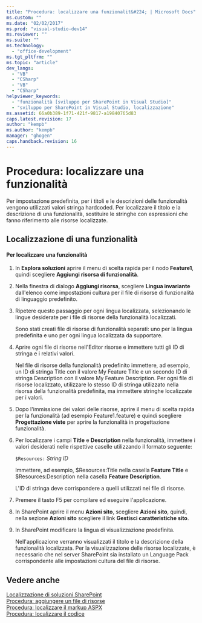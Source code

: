 ```yaml
---
title: "Procedura: localizzare una funzionalit&#224; | Microsoft Docs"
ms.custom: ""
ms.date: "02/02/2017"
ms.prod: "visual-studio-dev14"
ms.reviewer: ""
ms.suite: ""
ms.technology: 
  - "office-development"
ms.tgt_pltfrm: ""
ms.topic: "article"
dev_langs: 
  - "VB"
  - "CSharp"
  - "VB"
  - "CSharp"
helpviewer_keywords: 
  - "funzionalità [sviluppo per SharePoint in Visual Studio]"
  - "sviluppo per SharePoint in Visual Studio, localizzazione"
ms.assetid: 66a0b389-1f71-421f-9817-a19840765d83
caps.latest.revision: 17
author: "kempb"
ms.author: "kempb"
manager: "ghogen"
caps.handback.revision: 16
---
```

# Procedura: localizzare una funzionalit&#224;
  Per impostazione predefinita, per i titoli e le descrizioni delle funzionalità vengono utilizzati valori stringa hardcoded.  Per localizzare il titolo e la descrizione di una funzionalità, sostituire le stringhe con espressioni che fanno riferimento alle risorse localizzate.  
  
## Localizzazione di una funzionalità  
  
#### Per localizzare una funzionalità  
  
1.  In **Esplora soluzioni** aprire il menu di scelta rapida per il nodo **Feature1**, quindi scegliere **Aggiungi risorsa di funzionalità**.  
  
2.  Nella finestra di dialogo **Aggiungi risorsa**, scegliere **Lingua invariante** dall'elenco come impostazioni cultura per il file di risorse di funzionalità di linguaggio predefinito.  
  
3.  Ripetere questo passaggio per ogni lingua localizzata, selezionando le lingue desiderate per i file di risorse della funzionalità localizzati.  
  
     Sono stati creati file di risorse di funzionalità separati: uno per la lingua predefinita e uno per ogni lingua localizzata da supportare.  
  
4.  Aprire ogni file di risorse nell'Editor risorse e immettere tutti gli ID di stringa e i relativi valori.  
  
     Nel file di risorse della funzionalità predefinito immettere, ad esempio, un ID di stringa Title con il valore My Feature Title e un secondo ID di stringa Description con il valore My Feature Description.  Per ogni file di risorse localizzato, utilizzare lo stesso ID di stringa utilizzato nella risorsa della funzionalità predefinita, ma immettere stringhe localizzate per i valori.  
  
5.  Dopo l'immissione dei valori delle risorse, aprire il menu di scelta rapida per la funzionalità \(ad esempio Feature1.feature\) e quindi scegliere **Progettazione viste** per aprire la funzionalità in progettazione funzionalità.  
  
6.  Per localizzare i campi **Title** e **Description** nella funzionalità, immettere i valori desiderati nelle rispettive caselle utilizzando il formato seguente:  
  
     `$Resources:` *String ID*  
  
     Immettere, ad esempio, $Resources:Title nella casella **Feature Title** e $Resources:Description nella casella **Feature Description**.  
  
     L'ID di stringa deve corrispondere a quelli utilizzati nei file di risorse.  
  
7.  Premere il tasto F5 per compilare ed eseguire l'applicazione.  
  
8.  In SharePoint aprire il menu **Azioni sito**, scegliere **Azioni sito**, quindi, nella sezione **Azioni sito** scegliere il link **Gestisci caratteristiche sito**.  
  
9. In SharePoint modificare la lingua di visualizzazione predefinita.  
  
     Nell'applicazione verranno visualizzati il titolo e la descrizione della funzionalità localizzata.  Per la visualizzazione delle risorse localizzate, è necessario che nel server SharePoint sia installato un Language Pack corrispondente alle impostazioni cultura del file di risorse.  
  
## Vedere anche  
 [Localizzazione di soluzioni SharePoint](../sharepoint/localizing-sharepoint-solutions.md)   
 [Procedura: aggiungere un file di risorse](../sharepoint/how-to-add-a-resource-file.md)   
 [Procedura: localizzare il markup ASPX](../sharepoint/how-to-localize-aspx-markup.md)   
 [Procedura: localizzare il codice](../sharepoint/how-to-localize-code.md)  
  
  